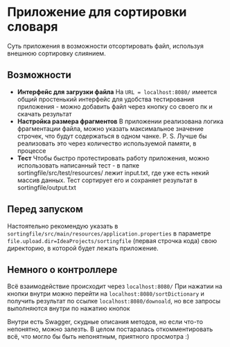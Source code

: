 # Приложение для сортировки словаря 

Суть приложения в возможности отсортировать файл, используя внешнюю сортировку слиянием.

## Возможности

- **Интерфейс для загрузки файла** На `URL = localhost:8080/` имеется общий простенький интерфейс для удобства тестирования приложения - можно добавить файл через кнопку со своего пк и скачать результат
- **Настройка размера фрагментов** В приложении реализована логика фрагментации файла, можно указать максимальное значение строчек, что будут содержаться в одном чанке.
  P. S. Лучше бы реализовать это через количество используемой памяти, в процессе
- **Тест** Чтобы быстро протестировать работу приложения, можно использовать написанный тест - в папке sortingfile/src/test/resources/ лежит input.txt, где уже есть некий массив данных. Тест сортирует его и сохраняет результат в sortingfile/output.txt

## Перед запуском

Настоятельно рекомендую указать в 
`sortingfile/src/main/resources/application.properties`
в параметре 
`file.upload.dir=IdeaProjects/sortingfile` (первая строчка кода) 
свою директорию, в которой будет лежать приложение.

## Немного о контроллере

Всё взаимодействие происходит через `localhost:8080/`
При нажатии на кнопки внутри можно перейти на `localhost:8080/sortDictionary` и получить результат по ссылке `localhost:8080/downoald`, 
но все запросы выполняются внутри по нажатию кнопок

Внутри есть Swagger, скудные описания методов, но если что-то непонятно, можно залезть. В целом постаралась откомментировать всё, что могло бы быть непонятным, приятного просмотра :)


